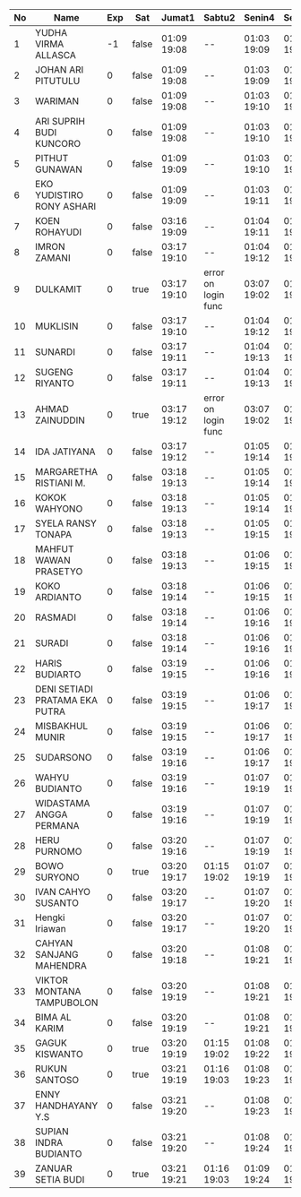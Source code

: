 | No | Name | Exp | Sat | Jumat1 | Sabtu2 | Senin4 | Selasa5 | Rabu6 | Kamis7 |
|-----|-----|-----|-----|-----|-----|-----|-----|-----|-----|
| 1 | YUDHA VIRMA ALLASCA | -1 | false | 01:09 19:08 | -- | 01:03 19:09 | 01:26 19:05 | 01:06 19:09 | 01:29 19:24 |
| 2 | JOHAN ARI PITUTULU | 0 | false | 01:09 19:08 | -- | 01:03 19:09 | 01:26 19:05 | 01:06 19:09 | 01:29 19:24 |
| 3 | WARIMAN | 0 | false | 01:09 19:08 | -- | 01:03 19:10 | 01:26 19:06 | 01:06 19:09 | 01:29 19:24 |
| 4 | ARI SUPRIH BUDI KUNCORO | 0 | false | 01:09 19:08 | -- | 01:03 19:10 | 01:26 19:06 | 01:06 19:09 | 01:29 19:24 |
| 5 | PITHUT GUNAWAN | 0 | false | 01:09 19:09 | -- | 01:03 19:10 | 01:26 19:06 | 01:06 19:09 | 01:29 19:24 |
| 6 | EKO YUDISTIRO RONY ASHARI | 0 | false | 01:09 19:09 | -- | 01:03 19:11 | 01:26 19:07 | 01:06 19:09 | 01:29 19:24 |
| 7 | KOEN ROHAYUDI | 0 | false | 03:16 19:09 | -- | 01:04 19:11 | 01:26 19:07 | 01:07 19:09 | 01:29 19:24 |
| 8 | IMRON ZAMANI | 0 | false | 03:17 19:10 | -- | 01:04 19:12 | 01:27 19:07 | 01:07 19:10 | 01:30 19:25 |
| 9 | DULKAMIT | 0 | true | 03:17 19:10 | error on login func | 03:07 19:02 | 01:04 19:12 | 01:27 19:08 | 01:07 19:10 | 01:30 19:25 |
| 10 | MUKLISIN | 0 | false | 03:17 19:10 | -- | 01:04 19:12 | 01:27 19:08 | 01:07 19:10 | 01:30 19:25 |
| 11 | SUNARDI | 0 | false | 03:17 19:11 | -- | 01:04 19:13 | 01:27 19:08 | 01:07 19:10 | 01:30 19:25 |
| 12 | SUGENG RIYANTO | 0 | false | 03:17 19:11 | -- | 01:04 19:13 | 01:27 19:09 | 01:07 19:10 | 01:30 19:25 |
| 13 | AHMAD ZAINUDDIN | 0 | true | 03:17 19:12 | error on login func | 03:07 19:02 | 01:05 19:14 | 01:27 19:09 | 01:07 19:10 | 01:30 19:25 |
| 14 | IDA JATIYANA | 0 | false | 03:17 19:12 | -- | 01:05 19:14 | 01:27 19:09 | 01:08 19:10 | 01:30 19:26 |
| 15 | MARGARETHA RISTIANI M. | 0 | false | 03:18 19:13 | -- | 01:05 19:14 | 01:28 19:10 | 01:08 19:11 | 01:31 19:26 |
| 16 | KOKOK WAHYONO | 0 | false | 03:18 19:13 | -- | 01:05 19:14 | 01:28 19:10 | 01:08 19:11 | 01:31 19:26 |
| 17 | SYELA RANSY TONAPA | 0 | false | 03:18 19:13 | -- | 01:05 19:15 | 01:28 19:10 | 01:08 19:11 | 01:31 19:26 |
| 18 | MAHFUT WAWAN PRASETYO | 0 | false | 03:18 19:13 | -- | 01:06 19:15 | 01:28 19:11 | 01:08 19:11 | 01:31 19:26 |
| 19 | KOKO ARDIANTO | 0 | false | 03:18 19:14 | -- | 01:06 19:15 | 01:28 19:11 | 01:08 19:11 | 01:31 19:26 |
| 20 | RASMADI | 0 | false | 03:18 19:14 | -- | 01:06 19:16 | 01:28 19:12 | 01:08 19:11 | 01:31 19:26 |
| 21 | SURADI | 0 | false | 03:18 19:14 | -- | 01:06 19:16 | 01:28 19:12 | 01:09 19:11 | 01:31 19:27 |
| 22 | HARIS BUDIARTO | 0 | false | 03:19 19:15 | -- | 01:06 19:16 | 01:29 19:12 | 01:09 19:12 | 01:32 19:27 |
| 23 | DENI SETIADI PRATAMA EKA PUTRA | 0 | false | 03:19 19:15 | -- | 01:06 19:17 | 01:29 19:13 | 01:09 19:12 | 01:32 19:27 |
| 24 | MISBAKHUL MUNIR | 0 | false | 03:19 19:15 | -- | 01:06 19:17 | 01:29 19:13 | 01:09 19:12 | 01:32 19:27 |
| 25 | SUDARSONO | 0 | false | 03:19 19:16 | -- | 01:06 19:17 | 01:29 19:13 | 03:06 19:12 | 01:32 19:27 |
| 26 | WAHYU BUDIANTO | 0 | false | 03:19 19:16 | -- | 01:07 19:19 | 01:29 19:14 | 03:06 19:12 | 01:32 19:27 |
| 27 | WIDASTAMA ANGGA PERMANA | 0 | false | 03:19 19:16 | -- | 01:07 19:19 | 01:29 19:15 | 03:06 19:12 | 01:32 19:27 |
| 28 | HERU PURNOMO | 0 | false | 03:20 19:16 | -- | 01:07 19:19 | 01:29 19:15 | 03:07 19:12 | 01:32 19:28 |
| 29 | BOWO SURYONO | 0 | true | 03:20 19:17 | 01:15 19:02 | 01:07 19:19 | 01:30 19:15 | 03:07 19:13 | 01:32 19:28 |
| 30 | IVAN CAHYO SUSANTO | 0 | false | 03:20 19:17 | -- | 01:07 19:20 | 01:30 19:16 | 03:07 19:13 | 01:33 19:28 |
| 31 | Hengki Iriawan | 0 | false | 03:20 19:17 | -- | 01:07 19:20 | 01:30 19:16 | 03:07 19:13 | 01:33 19:28 |
| 32 | CAHYAN SANJANG MAHENDRA | 0 | false | 03:20 19:18 | -- | 01:08 19:21 | 01:30 19:17 | 03:07 19:13 | 01:33 19:28 |
| 33 | VIKTOR MONTANA TAMPUBOLON | 0 | false | 03:20 19:19 | -- | 01:08 19:21 | 01:30 19:17 | 03:07 19:13 | 01:33 19:28 |
| 34 | BIMA AL KARIM | 0 | false | 03:20 19:19 | -- | 01:08 19:21 | 01:30 19:18 | 03:07 19:13 | 01:33 19:28 |
| 35 | GAGUK KISWANTO | 0 | true | 03:20 19:19 | 01:15 19:02 | 01:08 19:22 | 01:30 19:18 | 03:08 19:13 | 01:33 19:29 |
| 36 | RUKUN SANTOSO | 0 | true | 03:21 19:19 | 01:16 19:03 | 01:08 19:23 | 01:31 19:19 | 03:08 19:14 | 01:34 19:29 |
| 37 | ENNY HANDHAYANY Y.S | 0 | false | 03:21 19:20 | -- | 01:08 19:23 | 01:31 19:19 | 03:08 19:14 | 01:34 19:29 |
| 38 | SUPIAN INDRA BUDIANTO | 0 | false | 03:21 19:20 | -- | 01:08 19:24 | 01:31 19:20 | 03:08 19:14 | 01:34 19:29 |
| 39 | ZANUAR SETIA BUDI | 0 | true | 03:21 19:21 | 01:16 19:03 | 01:09 19:24 | 01:31 19:20 | 03:08 19:14 | 01:34 19:29 |
